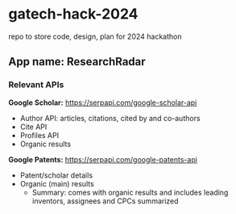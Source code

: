 # gatech-hack-2024
repo to store code, design, plan for 2024 hackathon

## App name: ResearchRadar


### Relevant APIs

**Google Scholar:** https://serpapi.com/google-scholar-api
- Author API: articles, citations, cited by and co-authors 
- Cite API
- Profiles API
- Organic results

**Google Patents:** https://serpapi.com/google-patents-api
- Patent/scholar details
- Organic (main) results
  - Summary: comes with organic results and includes leading inventors, assignees and CPCs summarized
